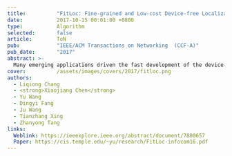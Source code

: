 ```yaml
---
title:          "FitLoc: Fine-grained and Low-cost Device-free Localization for Multiple Targets over Various Areas"
date:           2017-10-15 00:01:00 +0800
type:           Algorithm
selected:       false
article:        ToN
pub:            "IEEE/ACM Transactions on Networking  (CCF-A)"
pub_date:       "2017"
abstract: >-
  Many emerging applications driven the fast development of the device-free localization (DfL) technique, which does not require the target to carry any wireless devices. Most current DfL approaches have two main drawbacks in practical applications. First, as the pre-calibrated received signal strength (RSS) in each location (i.e., radio-map) of a specific area cannot be directly applied to the new areas, the manual calibration for different areas will lead to a high human effort cost. Second, a large number of RSS are needed to accurately localize the targets, thus causes a high communication cost and the areas variety will further exacerbate this problem. This paper proposes FitLoc, a fine-grained and low cost DfL approach that can localize multiple targets over various areas, especially in the outdoor environment and similar furnitured indoor environment. FitLoc unifies the radio-map over various areas through a rigorously designed transfer scheme, thus greatly reduces the human effort cost. Furthermore, benefiting from the compressive sensing theory, FitLoc collects a few RSS and performs a fine-grained localization, thus reduces the communication cost. Theoretical analyses validate the effectivity of the problem formulation and the bound of localization error is provided. Extensive experimental results illustrate the effectiveness and robustness of FitLoc.
cover:          /assets/images/covers/2017/fitloc.png
authors:
  - Liqiong Chang
  - <strong>Xiaojiang Chen</strong>
  - Yu Wang
  - Dingyi Fang
  - Ju Wang
  - Tianzhang Xing
  - Zhanyong Tang
links:
  Weblink: https://ieeexplore.ieee.org/abstract/document/7880657
  Paper: https://cis.temple.edu/~yu/research/FitLoc-infocom16.pdf
---
```

